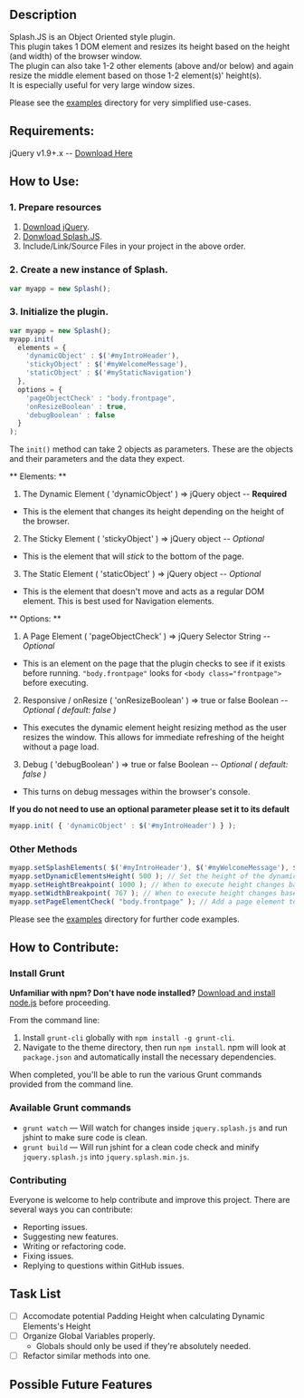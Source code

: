 ## Description
Splash.JS is an Object Oriented style plugin.  
This plugin takes 1 DOM element and resizes its height based on the height (and width) of the browser window.  
The plugin can also take 1-2 other elements (above and/or below) and again resize the middle element based on those 1-2 element(s)' height(s).  
It is especially useful for very large window sizes.

Please see the [examples](examples) directory for very simplified use-cases.

## Requirements: 
jQuery v1.9+.x -- [Download Here](http://jquery.com/download/)

## How to Use: 
### 1. Prepare resources
1. [Download jQuery](http://jquery.com/download/).
2. [Donwload Splash.JS](jquery.splash.min.js).
3. Include/Link/Source Files in your project in the above order.

### 2. Create a new instance of Splash.

```javascript
var myapp = new Splash();
```

### 3. Initialize the plugin.

```javascript
var myapp = new Splash();
myapp.init( 
  elements = {
    'dynamicObject' : $('#myIntroHeader'),
    'stickyObject' : $('#myWelcomeMessage'),
    'staticObject' : $('#myStaticNavigation')
  },
  options = {
    'pageObjectCheck' : "body.frontpage",
    'onResizeBoolean' : true,
    'debugBoolean' : false
  }
);
```

The `init()` method can take 2 objects as parameters.
These are the objects and their parameters and the data they expect.

** Elements: **

1. The Dynamic Element ( 'dynamicObject' ) => jQuery object -- **Required**
  * This is the element that changes its height depending on the height of the browser.
2. The Sticky Element ( 'stickyObject' ) => jQuery object -- *Optional*
  * This is the element that will *stick* to the bottom of the page.
3. The Static Element ( 'staticObject' ) => jQuery object -- *Optional*
  * This is the element that doesn't move and acts as a regular DOM element. This is best used for Navigation elements.

** Options: **

1. A Page Element ( 'pageObjectCheck' ) => jQuery Selector String -- *Optional*
  * This is an element on the page that the plugin checks to see if it exists before running. `"body.frontpage"` looks for `<body class="frontpage">` before executing. 
2. Responsive / onResize ( 'onResizeBoolean' ) => true or false Boolean -- *Optional* *( default: false )*
  * This executes the dynamic element height resizing method as the user resizes the window. This allows for immediate refreshing of the height without a page load.
3. Debug ( 'debugBoolean' ) => true or false Boolean -- *Optional* *( default: false )*
  * This turns on debug messages within the browser's console.

**If you do not need to use an optional parameter please set it to its default**

```javascript
myapp.init( { 'dynamicObject' : $('#myIntroHeader') } );
```

### Other Methods

```javascript
myapp.setSplashElements( $('#myIntroHeader'), $('#myWelcomeMessage'), $('#myStaticNavigation') ); // Set Splash elements manually
myapp.setDynamicElementsHeight( 500 ); // Set the height of the dynamic element manually
myapp.setHeightBreakpoint( 1000 ); // When to execute height changes based on height
myapp.setWidthBreakpoint( 767 ); // When to execute height changes based on width
myapp.setPageElementCheck( "body.frontpage" ); // Add a page element to check for before executing
```

Please see the [examples](examples) directory for further code examples.


## How to Contribute:
### Install Grunt

**Unfamiliar with npm? Don't have node installed?** [Download and install node.js](http://nodejs.org/download/) before proceeding.

From the command line:

1. Install `grunt-cli` globally with `npm install -g grunt-cli`.
2. Navigate to the theme directory, then run `npm install`. npm will look at `package.json` and automatically install the necessary dependencies.

When completed, you'll be able to run the various Grunt commands provided from the command line.

### Available Grunt commands

* `grunt watch` — Will watch for changes inside `jquery.splash.js` and run jshint to make sure code is clean.
* `grunt build` — Will run jshint for a clean code check and minify `jquery.splash.js` into `jquery.splash.min.js`.

### Contributing

Everyone is welcome to help contribute and improve this project. There are several ways you can contribute:

* Reporting issues.
* Suggesting new features.
* Writing or refactoring code.
* Fixing issues.
* Replying to questions within GitHub issues.

Task List
----------
- [ ] Accomodate potential Padding Height when calculating Dynamic Elements's Height
- [ ] Organize Global Variables properly.
  * Globals should only be used if they're absolutely needed.
- [ ] Refactor similar methods into one.

Possible Future Features
-----------------
